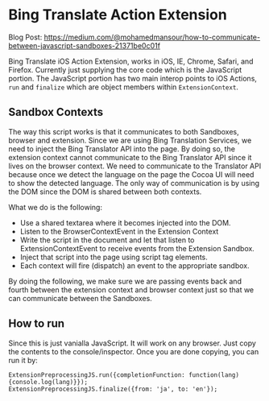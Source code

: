 Bing Translate Action Extension
==============

Blog Post: https://medium.com/@mohamedmansour/how-to-communicate-between-javascript-sandboxes-21371be0c01f

Bing Translate iOS Action Extension, works in iOS, IE, Chrome, Safari, and
Firefox. Currently just supplying the core code which is the JavaScript
portion. The JavaScript portion has two main interop points to iOS Actions,
<code>run</code> and <code>finalize</code> which are object members within 
<code>ExtensionContext</code>.

Sandbox Contexts
---------------

The way this script works is that it communicates to both Sandboxes, browser
and extension. Since we are using Bing Translation Services, we need to inject
the Bing Translator API into the page. By doing so, the extension context
cannot communicate to the Bing Translator API since it lives on the browser
context. We need to communicate to the Translator API because once we detect
the language on the page the Cocoa UI will need to show the detected language.
The only way of communication is by using the DOM since the DOM is shared
between both contexts.

What we do is the following:

- Use a shared textarea where it becomes injected into the DOM.
- Listen to the BrowserContextEvent in the Extension Context
- Write the script in the document and let that listen to
  ExtensionContextEvent to receive events from the Extension Sandbox.
- Inject that script into the page using script tag elements.
- Each context will fire (dispatch) an event to the appropriate sandbox.

By doing the following, we make sure we are passing events back and fourth
between the extension context and browser context just so that we can
communicate between the Sandboxes.

How to run
---------------

Since this is just vanialla JavaScript. It will work on any browser. Just copy
the contents to the console/inspector. Once you are done copying, you can run
it by:


    ExtensionPreprocessingJS.run({completionFunction: function(lang) {console.log(lang)}});
    ExtensionPreprocessingJS.finalize({from: 'ja', to: 'en'});

